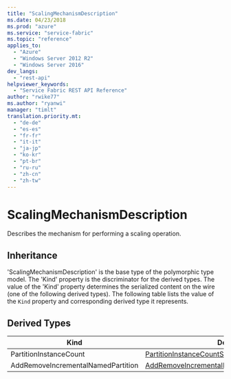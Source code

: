 ```yaml
---
title: "ScalingMechanismDescription"
ms.date: 04/23/2018
ms.prod: "azure"
ms.service: "service-fabric"
ms.topic: "reference"
applies_to: 
  - "Azure"
  - "Windows Server 2012 R2"
  - "Windows Server 2016"
dev_langs: 
  - "rest-api"
helpviewer_keywords: 
  - "Service Fabric REST API Reference"
author: "rwike77"
ms.author: "ryanwi"
manager: "timlt"
translation.priority.mt: 
  - "de-de"
  - "es-es"
  - "fr-fr"
  - "it-it"
  - "ja-jp"
  - "ko-kr"
  - "pt-br"
  - "ru-ru"
  - "zh-cn"
  - "zh-tw"
---
```

# ScalingMechanismDescription

Describes the mechanism for performing a scaling operation.
## Inheritance

'ScalingMechanismDescription' is the base type of the polymorphic type model. The 'Kind' property is the discriminator for the derived types. 
The value of the 'Kind' property determines the serialized content on the wire (one of the following derived types). 
The following table lists the value of the `Kind` property and corresponding derived type it represents.
## Derived Types

| Kind | Derived Type |
| --- | --- | 
| PartitionInstanceCount | [PartitionInstanceCountScaleMechanism](sfclient-v62-model-partitioninstancecountscalemechanism.md) |
| AddRemoveIncrementalNamedPartition | [AddRemoveIncrementalNamedPartitionScalingMechanism](sfclient-v62-model-addremoveincrementalnamedpartitionscalingmechanism.md) |

